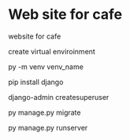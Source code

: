 # Web site for cafe
 website for cafe 


 create virtual enviroinment 

 py -m venv venv_name



 pip install django



django-admin createsuperuser



py manage.py migrate



py manage.py runserver
